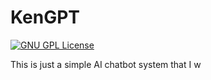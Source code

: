 # KenGPT

[![GNU GPL License](https://img.shields.io/badge/GNU_General_Purpose_License_v3-maroon.svg?logo=gnu)](https://www.gnu.org/licenses/gpl-3.0.en.html)

This is just a simple AI chatbot system that I w
